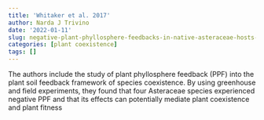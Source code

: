 ```yaml
---
title: 'Whitaker et al. 2017'
author: Narda J Trivino
date: '2022-01-11'
slug: negative-plant-phyllosphere-feedbacks-in-native-asteraceae-hosts-a-novel-extension-of-the-plant-soil-feedback-framework-2017-whitaker
categories: [plant coexistence]
tags: []
---
```


The authors include the study of plant phyllosphere feedback (PPF) into the plant soil feedback framework of species coexistence. By using greenhouse and field experiments, they found that four Asteraceae species experienced negative PPF and that its effects can potentially mediate plant coexistence and plant fitness

